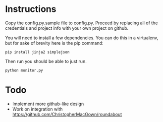 # Instructions
  Copy the config.py.sample file to config.py. Proceed by replacing all of the
  credentials and project info with your own project on github.

  You will need to install a few dependencies. You can do this in a virtualenv,
  but for sake of brevity here is the pip command:

    pip install jinja2 simplejson

  Then run you should be able to just run.

    python monitor.py

# Todo
  - Implement more github-like design
  - Work on integration with https://github.com/ChristopherMacGown/roundabout